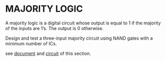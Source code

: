 # MAJORITY LOGIC

A majority logic is a digital circuit whose output is equal to 1 if the majority of the inputs are 1’s. The output is 0 otherwise.

Design and test a three-input majority circuit using NAND gates with a minimum number of ICs.

see [document](https://gitlab.margay.ir/NimaYaqmuri/ComputerArchitectureLab/-/blob/master/Proteus/MajorityLogic/document.jpg) and [circuit](https://gitlab.margay.ir/NimaYaqmuri/ComputerArchitectureLab/-/blob/master/Proteus/MajorityLogic/circuit.png) of this section.